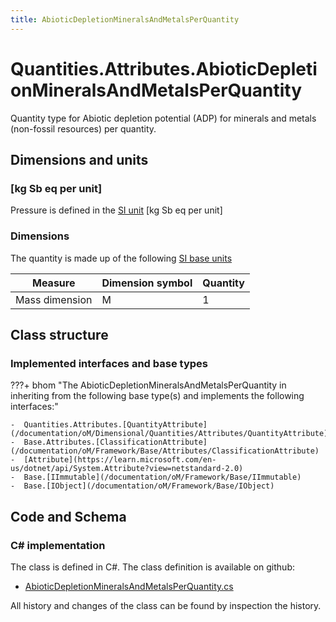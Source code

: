 ```yaml
---
title: AbioticDepletionMineralsAndMetalsPerQuantity
---
```


# Quantities.Attributes.AbioticDepletionMineralsAndMetalsPerQuantity

Quantity type for Abiotic depletion potential (ADP) for minerals and metals (non-fossil resources) per quantity.

## Dimensions and units

### [kg Sb eq per unit]

Pressure is defined in the [SI unit](https://bhom.xyz/documentation/BHoM_oM/BHoM-Units-conventions/) [kg Sb eq per unit]

### Dimensions

The quantity is made up of the following [SI base units](https://en.wikipedia.org/wiki/SI_base_unit)

| Measure        | Dimension symbol | Quantity |
|------------------|--------|----------|
| Mass dimension |  M  |1  |


## Class structure

### Implemented interfaces and base types

???+ bhom "The AbioticDepletionMineralsAndMetalsPerQuantity in inheriting from the following base type(s) and implements the following interfaces:"

    -  Quantities.Attributes.[QuantityAttribute](/documentation/oM/Dimensional/Quantities/Attributes/QuantityAttribute)
    -  Base.Attributes.[ClassificationAttribute](/documentation/oM/Framework/Base/Attributes/ClassificationAttribute)
    -  [Attribute](https://learn.microsoft.com/en-us/dotnet/api/System.Attribute?view=netstandard-2.0)
    -  Base.[IImmutable](/documentation/oM/Framework/Base/IImmutable)
    -  Base.[IObject](/documentation/oM/Framework/Base/IObject)




## Code and Schema

### C# implementation

The class is defined in C#. The class definition is available on github:

- [AbioticDepletionMineralsAndMetalsPerQuantity.cs](https://github.com/BHoM/BHoM/blob/develop/Quantities_oM/Attributes\AbioticDepletionMineralsAndMetalsPerQuantity.cs)

All history and changes of the class can be found by inspection the history.
